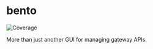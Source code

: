 # bento
![Coverage](https://img.shields.io/badge/Coverage-100.0%25-brightgreen)

More than just another GUI for managing gateway APIs.
